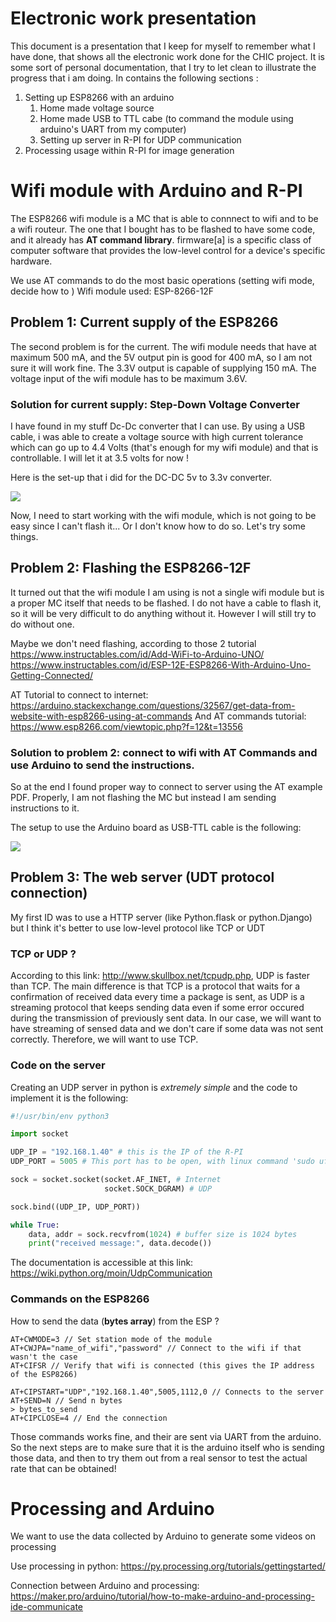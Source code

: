 # Electronic work presentation

This document is a presentation that I keep for myself to remember what I have done, that shows all the electronic work done for the CHIC project. It is some sort of personal documentation, that I try to let clean to illustrate the progress that i am doing. In contains the following sections :
1. Setting up ESP8266 with an arduino
    1. Home made voltage source
    2. Home made USB to TTL cabe (to command the module using arduino's UART from my computer)
    3. Setting up server in R-PI for UDP communication
2. Processing usage within R-PI for image generation

# Wifi module with Arduino and R-PI

The ESP8266 wifi module is a MC that is able to connnect to wifi and to be a wifi routeur. The one that I bought has to be flashed to have some code, and it already has **AT command library**. firmware[a] is a specific class of computer software that provides the low-level control for a device's specific hardware.

We use AT commands to do the most basic operations (setting wifi mode, decide how to )
Wifi module used: ESP-8266-12F

## Problem 1: Current supply of the ESP8266

The second problem is for the current. The wifi module needs that have at maximum 500 mA, and the 5V output pin is good for 400 mA, so I am not sure it will work fine. The 3.3V output is capable of supplying 150 mA. The voltage input of the wifi module has to be maximum 3.6V.

### Solution for current supply: Step-Down Voltage Converter

I have found in my stuff Dc-Dc converter that I can use. By using a USB cable, i was able to create a voltage source with high current tolerance which can go up to 4.4 Volts (that's enough for my wifi module) and that is controllable. I will let it at 3.5 volts for now !

Here is the set-up that i did for the DC-DC 5v to 3.3v converter.

![](pics/dcdc_home_made.jpeg)

Now, I need to start working with the wifi module, which is not going to be easy since I can't flash it... Or I don't know how to do so. Let's try some things.

## Problem 2: Flashing the ESP8266-12F

It turned out that the wifi module I am using is not a single wifi module but is a proper MC itself that needs to be flashed. I do not have a cable to flash it, so it will be very difficult to do anything without it. However I will still try to do without one.

Maybe we don't need flashing, according to those 2 tutorial
https://www.instructables.com/id/Add-WiFi-to-Arduino-UNO/
https://www.instructables.com/id/ESP-12E-ESP8266-With-Arduino-Uno-Getting-Connected/

AT Tutorial to connect to internet: https://arduino.stackexchange.com/questions/32567/get-data-from-website-with-esp8266-using-at-commands
And AT commands tutorial: https://www.esp8266.com/viewtopic.php?f=12&t=13556

### Solution to problem 2: connect to wifi with AT Commands and use Arduino to send the instructions.

So at the end I found proper way to connect to server using the AT example PDF. Properly, I am not flashing the MC but instead I am sending instructions to it.

The setup to use the Arduino board as USB-TTL cable is the following:

![](pics/esp8266_setup_1.jpeg)


## Problem 3: The web server (UDT protocol connection)

My first ID was to use a HTTP server (like Python.flask or python.Django) but I think it's better to use low-level protocol like TCP or UDT

### TCP or UDP ?

According to this link: http://www.skullbox.net/tcpudp.php, UDP is faster than TCP. The main difference is that TCP is a protocol that waits for a confirmation of received data every time a package is sent, as UDP is a streaming protocol that keeps sending data even if some error occured during the transmission of previously sent data. In our case, we will want to have streaming of sensed data and we don't care if some data was not sent correctly. Therefore, we will want to use TCP.

### Code on the server

Creating an UDP server in python is *extremely simple* and the code to implement it is the following:


```python
#!/usr/bin/env python3

import socket

UDP_IP = "192.168.1.40" # this is the IP of the R-PI
UDP_PORT = 5005 # This port has to be open, with linux command 'sudo ufw enable 5005'

sock = socket.socket(socket.AF_INET, # Internet
                     socket.SOCK_DGRAM) # UDP

sock.bind((UDP_IP, UDP_PORT))

while True:
    data, addr = sock.recvfrom(1024) # buffer size is 1024 bytes
    print("received message:", data.decode())

```

The documentation is accessible at this link: https://wiki.python.org/moin/UdpCommunication

### Commands on the ESP8266

How to send the data (**bytes array**) from the ESP ?

```
AT+CWMODE=3 // Set station mode of the module
AT+CWJPA="name_of_wifi","password" // Connect to the wifi if that wasn't the case
AT+CIFSR // Verify that wifi is connected (this gives the IP address of the ESP8266)

AT+CIPSTART="UDP","192.168.1.40",5005,1112,0 // Connects to the server
AT+SEND=N // Send n bytes
> bytes_to_send
AT+CIPCLOSE=4 // End the connection
```

Those commands works fine, and their are sent via UART from the arduino. So the next steps are to make sure that it is the arduino itself who is sending those data, and then to try them out from a real sensor to test the actual rate that can be obtained! 


# Processing and Arduino

We want to use the data collected by Arduino to generate some videos on processing

Use processing in python: https://py.processing.org/tutorials/gettingstarted/

Connection between Arduino and processing: https://maker.pro/arduino/tutorial/how-to-make-arduino-and-processing-ide-communicate
